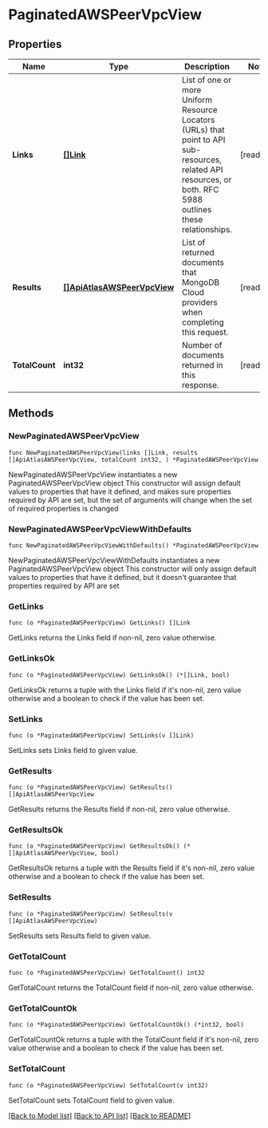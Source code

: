 # PaginatedAWSPeerVpcView

## Properties

Name | Type | Description | Notes
------------ | ------------- | ------------- | -------------
**Links** | [**[]Link**](Link.md) | List of one or more Uniform Resource Locators (URLs) that point to API sub-resources, related API resources, or both. RFC 5988 outlines these relationships. | [readonly] 
**Results** | [**[]ApiAtlasAWSPeerVpcView**](ApiAtlasAWSPeerVpcView.md) | List of returned documents that MongoDB Cloud providers when completing this request. | [readonly] 
**TotalCount** | **int32** | Number of documents returned in this response. | [readonly] 

## Methods

### NewPaginatedAWSPeerVpcView

`func NewPaginatedAWSPeerVpcView(links []Link, results []ApiAtlasAWSPeerVpcView, totalCount int32, ) *PaginatedAWSPeerVpcView`

NewPaginatedAWSPeerVpcView instantiates a new PaginatedAWSPeerVpcView object
This constructor will assign default values to properties that have it defined,
and makes sure properties required by API are set, but the set of arguments
will change when the set of required properties is changed

### NewPaginatedAWSPeerVpcViewWithDefaults

`func NewPaginatedAWSPeerVpcViewWithDefaults() *PaginatedAWSPeerVpcView`

NewPaginatedAWSPeerVpcViewWithDefaults instantiates a new PaginatedAWSPeerVpcView object
This constructor will only assign default values to properties that have it defined,
but it doesn't guarantee that properties required by API are set

### GetLinks

`func (o *PaginatedAWSPeerVpcView) GetLinks() []Link`

GetLinks returns the Links field if non-nil, zero value otherwise.

### GetLinksOk

`func (o *PaginatedAWSPeerVpcView) GetLinksOk() (*[]Link, bool)`

GetLinksOk returns a tuple with the Links field if it's non-nil, zero value otherwise
and a boolean to check if the value has been set.

### SetLinks

`func (o *PaginatedAWSPeerVpcView) SetLinks(v []Link)`

SetLinks sets Links field to given value.


### GetResults

`func (o *PaginatedAWSPeerVpcView) GetResults() []ApiAtlasAWSPeerVpcView`

GetResults returns the Results field if non-nil, zero value otherwise.

### GetResultsOk

`func (o *PaginatedAWSPeerVpcView) GetResultsOk() (*[]ApiAtlasAWSPeerVpcView, bool)`

GetResultsOk returns a tuple with the Results field if it's non-nil, zero value otherwise
and a boolean to check if the value has been set.

### SetResults

`func (o *PaginatedAWSPeerVpcView) SetResults(v []ApiAtlasAWSPeerVpcView)`

SetResults sets Results field to given value.


### GetTotalCount

`func (o *PaginatedAWSPeerVpcView) GetTotalCount() int32`

GetTotalCount returns the TotalCount field if non-nil, zero value otherwise.

### GetTotalCountOk

`func (o *PaginatedAWSPeerVpcView) GetTotalCountOk() (*int32, bool)`

GetTotalCountOk returns a tuple with the TotalCount field if it's non-nil, zero value otherwise
and a boolean to check if the value has been set.

### SetTotalCount

`func (o *PaginatedAWSPeerVpcView) SetTotalCount(v int32)`

SetTotalCount sets TotalCount field to given value.



[[Back to Model list]](../README.md#documentation-for-models) [[Back to API list]](../README.md#documentation-for-api-endpoints) [[Back to README]](../README.md)


